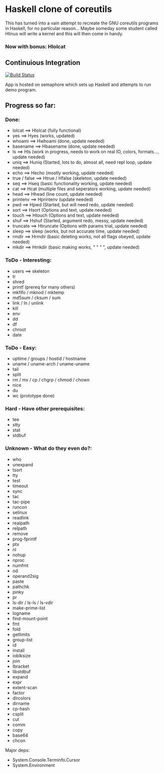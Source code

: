 
# Haskell clone of coreutils #

This has turned into a vain attempt to recreate the GNU coreutils programs in Haskell, for no particular reason... Maybe someday some student called Hlinus will write a kernel and this will then come in handy.

### Now with bonus: Hlolcat ###

## Continuious Integration

[![Build Status](https://semaphoreci.com/api/v1/puzzleduck/hls/branches/master/badge.svg)](https://semaphoreci.com/puzzleduck/hls)

App is hosted on semaphore which sets up Haskell and attempts to run demo program.

## Progress so far: ##

### Done: ###
* lolcat ==> Hlolcat (fully functional)
* yes ==> Hyes (works, updated)
* whoami ==> Hwhoami (done, update needed)
* basename ==> Hbasename (done, update needed)
* ls ==> Hls (work in progress, needs to work on real IO, colors, formats..., update needed)
* uniq ==> Huniq (Started, lots to do, almost all, need repl loop, update needed)
* echo ==> Hecho (mostly working, update needed)
* true / false ==> Htrue / Hfalse (skeleton, update needed)
* seq ==> Hseq (basic functionality working, update needed)
* cat ==> Hcat (multiple files and seperators working, update needed)
* head ==> Hhead (line count, update needed)
* printenv ==> Hprintenv (update needed)
* pwd ==> Hpwd (Started, but will need redo, update needed)
* sort ==> Hsort (Options and text, update needed)
* touch ==> Htouch (Options and text, update needed)
* shuf ==> Hshuf (Started, argument redo, messy, update needed)
* truncate ==> Htruncate (Options with params trial, update needed)
* sleep ==> sleep (works, but not accurate time, update needed)
* rmdir ==> Hrmdir (basic deleting works, not all flags obeyed, update needed)
* mkdir ==> Hmkdir (basic making works, " " " ", update needed)

### ToDo - Interesting: ###
* users ==> skeleton
* tr
* shred
* printf (prereq for many others)
* mkfifo / mknod / mktemp
* md5sum / cksum / sum
* link / ln / unlink
* kill
* env
* dd
* df
* chroot
* date

### ToDo - Easy: ###
* uptime / groups / hostid / hostname
* uname / uname-arch / uname-uname
* tail
* split
* rm / mv / cp / chgrp / chmod / chown
* nice
* du
* wc (prototype done)

### Hard - Have other prerequisites: ###
* tee
* stty
* stat
* stdbuf

### Unknown - What do they even do?: ###
* who
* unexpand
* tsort
* tty
* test
* timeout
* sync
* tac
* tac-pipe
* runcon
* selinux
* readlink
* realpath
* relpath
* remove
* prog-fprintf
* ptx
* nl
* nohup
* nproc
* numfmt
* od
* operand2sig
* paste
* pathchk
* pinky
* pr
* ls-dir / ls-ls / ls-vdir
* make-prime-list
* logname
* find-mount-point
* fmt
* fold
* getlimits
* group-list
* id
* install
* ioblksize
* join
* lbracket
* libstdbuf
* expand
* expr
* extent-scan
* factor
* dircolors
* dirname
* cp-hash
* csplit
* cut
* comm
* copy
* base64
* chcon


Major deps:
* System.Console.Terminfo.Cursor
* System.Environment


